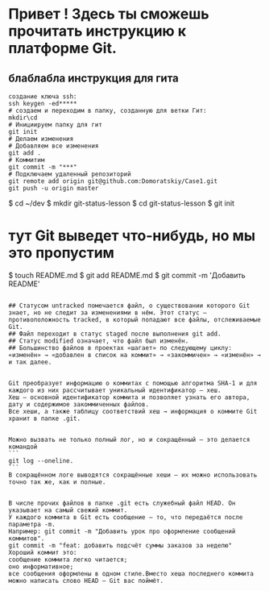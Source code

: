 # Привет ! Здесь ты сможешь прочитать инструкцию к платформе Git.

## блаблабла инструкция для гита

```
создание ключа ssh:
ssh keygen -ed*****
# создаем и переходим в папку, созданную для ветки Гит:
mkdir\cd
# Инициируем папку для гит
git init
# Делаем изменения 
# Добавляем все изменения 
git add .
# Коммитим
git commit -m "***"
# Подключаем удаленный репозиторий
git remote add origin git@github.com:Domoratskiy/Case1.git
git push -u origin master
```

$ cd ~/dev
$ mkdir git-status-lesson
$ cd git-status-lesson
$ git init
# тут Git выведет что-нибудь, но мы это пропустим
$ touch README.md
$ git add README.md
$ git commit -m 'Добавить README'
~~~~# по традиции первым создадим и закоммитим файл README.md

## Статусом untracked помечается файл, о существовании которого Git знает, но не следит за изменениями в нём. Этот статус — противоположность tracked, в который попадают все файлы, отслеживаемые Git.
## Файл переходит в статус staged после выполнения git add.
## Статус modified означает, что файл был изменён.
## Большинство файлов в проектах «шагает» по следующему циклу: «изменён» → «добавлен в список на коммит» → «закоммичен» → «изменён» → и так далее.


Git преобразует информацию о коммитах с помощью алгоритма SHA-1 и для каждого из них рассчитывает уникальный идентификатор — хеш.
Хеш — основной идентификатор коммита и позволяет узнать его автора, дату и содержимое закоммиченных файлов.
Все хеши, а также таблицу соответствий хеш → информация о коммите Git хранит в папке .git.


Можно вызвать не только полный лог, но и сокращённый — это делается командой
```
git log --oneline.
```
В сокращённом логе выводятся сокращённые хеши — их можно использовать точно так же, как и полные.


В числе прочих файлов в папке .git есть служебный файл HEAD. Он указывает на самый свежий коммит.
У каждого коммита в Git есть сообщение — то, что передаётся после параметра -m.
Например: git commit -m "Добавить урок про оформление сообщений коммитов".
git commit -m "feat: добавить подсчёт суммы заказов за неделю"
Хороший коммит это:
сообщение коммита легко читается;
оно информативное;
все сообщения оформлены в одном стиле.Вместо хеша последнего коммита можно написать слово HEAD — Git вас поймёт.




